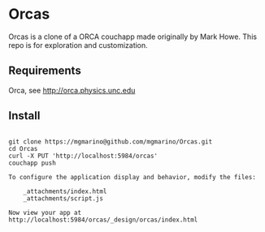 # Orcas 

Orcas is a clone of a ORCA couchapp made originally by Mark Howe.  This repo is for exploration and customization. 

## Requirements

Orca, see http://orca.physics.unc.edu

## Install

<pre><code>
git clone https://mgmarino@github.com/mgmarino/Orcas.git 
cd Orcas
curl -X PUT 'http://localhost:5984/orcas'
couchapp push 

To configure the application display and behavior, modify the files:

    _attachments/index.html
    _attachments/script.js
    
Now view your app at http://localhost:5984/orcas/_design/orcas/index.html 

